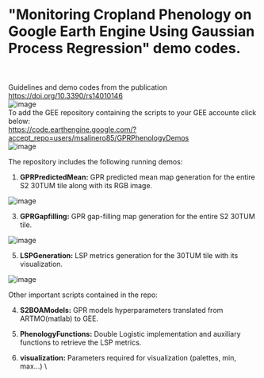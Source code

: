 # "Monitoring Cropland Phenology on Google Earth Engine Using Gaussian Process Regression" demo codes.
\
\
Guidelines and demo codes from the publication
\
https://doi.org/10.3390/rs14010146
\
![image](https://user-images.githubusercontent.com/9076763/169662944-b7b6f85d-8251-4839-9d97-0b65d3e882fa.png)
\
To add the GEE repository containing the scripts to your GEE accounte click below:
\
https://code.earthengine.google.com/?accept_repo=users/msalinero85/GPRPhenologyDemos
\
![image](https://user-images.githubusercontent.com/9076763/169662967-9ba86550-69c0-4d8a-909a-de15d981f081.png)

The repository includes the following running demos:
1. **GPRPredictedMean:** GPR predicted mean map generation for the entire S2 30TUM tile along with its RGB image.

![image](https://user-images.githubusercontent.com/9076763/169663066-330fc7f6-e655-4a2b-80b5-fbb51267581f.png)

3. **GPRGapfilling:** GPR gap-filling map generation for the entire S2 30TUM tile.

![image](https://user-images.githubusercontent.com/9076763/169663089-a90f7b97-6d73-485e-b3ab-ccfc565bb394.png)

5. **LSPGeneration:** LSP metrics generation for the 30TUM tile with its visualization.

![image](https://user-images.githubusercontent.com/9076763/169663157-a91183a4-6cb2-4014-baa9-317cc11b46a5.png)


Other important scripts contained in the repo:

4. **S2BOAModels:** GPR models hyperparameters translated from ARTMO(matlab) to GEE.

6. **PhenologyFunctions:** Double Logistic implementation and auxiliary functions to retrieve the LSP metrics.

8. **visualization:** Parameters required for visualization (palettes, min, max...) 
\
